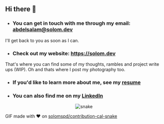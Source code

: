 ## Hi there :wave:
- ### You can get in touch with me through my email: abdelsalam@solom.dev
I'll get back to you as soon as I can.
- ### Check out my website: https://solom.dev
That's where you can find some of my thoughts, rambles and project write ups (WIP). Oh and thats where I post my photography too.
- ### If you'd like to learn more about me, see my [resume](https://raw.githubusercontent.com/solomspd/CV/master/resume/Abdelsalam%20ElTamawy%20Resume.pdf)
- ### You can also find me on my [LinkedIn](https://linkedin.com/in/abdelsalam-et)

<div align="center">
  <img  src="https://github.com/solomspd/contribution-cal-snake/blob/master/animation/snake.gif"
       alt="snake" />
</div>

GIF made with :heart: on [solomspd/contribution-cal-snake](https://github.com/solomspd/contribution-cal-snake)

